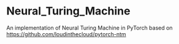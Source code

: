 # Neural_Turing_Machine
An implementation of Neural Turing Machine in PyTorch based on https://github.com/loudinthecloud/pytorch-ntm
